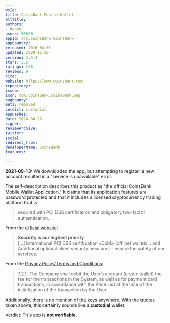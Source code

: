```yaml
---
wsId: 
title: CoinsBank Mobile Wallet
altTitle: 
authors:
- danny
users: 50000
appId: com.CoinsBank.CoinsBank
appCountry: 
released: 2016-04-03
updated: 2020-12-30
version: 3.5.4
stars: 3.6
ratings: 266
reviews: 9
size: 
website: https://www.coinsbank.com
repository: 
issue: 
icon: com.CoinsBank.CoinsBank.png
bugbounty: 
meta: removed
verdict: custodial
appHashes: 
date: 2024-04-26
signer: 
reviewArchive: 
twitter: 
social: 
redirect_from: 
developerName: CoinsBank
features: 

---
```


**2021-09-13:** We downloaded the app, but attempting to register a new account resulted in a "service is unavailable" error.

The self-description describes this product as "the official CoinsBank Mobile Wallet Application." It claims that its application features are password protected and that it includes a licensed cryptocurrency trading platform that is

> secured with PCI DSS certification and obligatory two-factor authentication.

From the [official website:](https://coinsbank.com/wallet)

> **Security is our highest priority** <br>
[...] International PCI DSS certification «Cold» (offline) wallets… and Additional optional client security measures - ensure the safety of our services.


From the [Privacy Policy/Terms and Conditions:](https://coinsbank.com/terms)

> 7.2.1. The Company shall debit the User’s account (crypto wallet) the fee for the transactions in the System, as well as for payment card transactions, in accordance with the Price List at the time of the initialization of the transaction by the User.

Additionally, there is no mention of the keys anywhere. With the quotes taken above, this certainly sounds like a **custodial** wallet.

Verdict: This app is **not verifiable.**